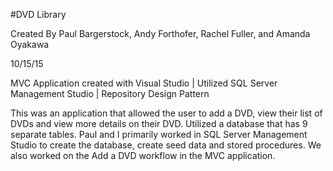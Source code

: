 #DVD Library 

Created By Paul Bargerstock, Andy Forthofer, Rachel Fuller, and Amanda Oyakawa

10/15/15

MVC Application created with Visual Studio | Utilized SQL Server Management Studio | Repository Design Pattern 

This was an application that allowed the user to add a DVD, view their list of DVDs and view more details on their DVD. 
Utilized a database that has 9 separate tables. Paul and I primarily worked in SQL Server Management Studio to create the database, 
create seed data and stored procedures. We also worked on the Add a DVD workflow in the MVC application. 